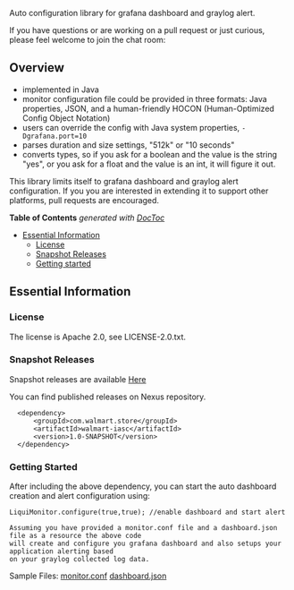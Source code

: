 Auto configuration library for grafana dashboard and graylog alert.

If you have questions or are working on a pull request or just
curious, please feel welcome to join the chat room:

## Overview

 - implemented in Java
 - monitor configuration file could be provided in three formats: Java properties, JSON, and a
   human-friendly HOCON (Human-Optimized Config Object Notation)
 - users can override the config with Java system properties,
    `-Dgrafana.port=10`
 - parses duration and size settings, "512k" or "10 seconds"
 - converts types, so if you ask for a boolean and the value
   is the string "yes", or you ask for a float and the value is
   an int, it will figure it out.

This library limits itself to grafana dashboard and graylog alert configuration. 
If you you are interested in extending it to support other platforms, pull requests are encouraged.

**Table of Contents**  *generated with [DocToc](https://github.com/thlorenz/doctoc)*

- [Essential Information](#essential-information)
  - [License](#license)
  - [Snapshot Releases](#snapshot-releases)
  - [Getting started](#getting-started)


## Essential Information

### License

The license is Apache 2.0, see LICENSE-2.0.txt.

### Snapshot Releases

Snapshot releases are available [Here](http://repo.wal-mart.com/content/repositories/snapshots/com/walmart/store/walmart-iasc/1.0-SNAPSHOT/)

You can find published releases on Nexus repository.

      <dependency>
          <groupId>com.walmart.store</groupId>
          <artifactId>walmart-iasc</artifactId>
          <version>1.0-SNAPSHOT</version>
      </dependency>


### Getting Started

After including the above dependency, you can start the auto dashboard creation and alert configuration using:
    
    LiquiMonitor.configure(true,true); //enable dashboard and start alert
    
    Assuming you have provided a monitor.conf file and a dashboard.json file as a resource the above code 
    will create and configure you grafana dashboard and also setups your application alerting based 
    on your graylog collected log data.
    
Sample Files: 
    [monitor.conf](src/main/resources/monitor.conf)
    [dashboard.json](src/main/resources/dashboard.json)